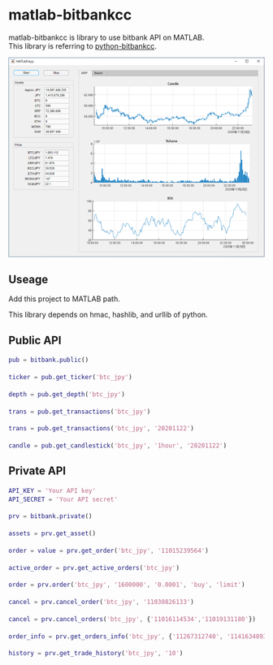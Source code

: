 # matlab-bitbankcc
matlab-bitbankcc is library to use bitbank API on MATLAB.  
This library is referring to [python-bitbankcc](https://github.com/bitbankinc/python-bitbankcc).

![Reference_image](https://raw.githubusercontent.com/kazookie/matlab-bitbankcc/main/docs/img/reference_image.png)

## Useage
Add this project to MATLAB path.

This library depends on hmac, hashlib, and urllib of python.

## Public API
```matlab
pub = bitbank.public()

ticker = pub.get_ticker('btc_jpy')

depth = pub.get_depth('btc_jpy')

trans = pub.get_transactions('btc_jpy')

trans = pub.get_transactions('btc_jpy', '20201122')

candle = pub.get_candlestick('btc_jpy', '1hour', '20201122')
```

## Private API
```matlab
API_KEY = 'Your API key'
API_SECRET = 'Your API secret'

prv = bitbank.private()

assets = prv.get_asset()

order = value = prv.get_order('btc_jpy', '11015239564')

active_order = prv.get_active_orders('btc_jpy')

order = prv.order('btc_jpy', '1600000', '0.0001', 'buy', 'limit')

cancel = prv.cancel_order('btc_jpy', '11030826133')

cancel = prv.cancel_orders('btc_jpy', {'11016114534','11019131180'})

order_info = prv.get_orders_info('btc_jpy', {'11267312740', '11416348938'})

history = prv.get_trade_history('btc_jpy', '10')
```
